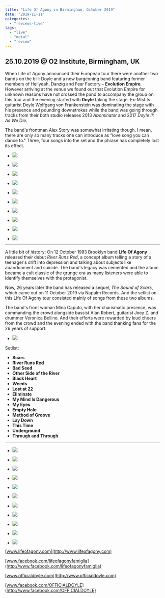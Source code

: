 ```yaml
---
title: "Life Of Agony in Birmingham, October 2019"
date: "2019-11-11"
categories: 
  - "reviews-live"
tags: 
  - "live"
  - "metal"
  - "review"
---
```


## 25.10.2019 @ O2 Institute, Birmingham, UK

When Life of Agony announced their European tour there were another two bands on the bill: Doyle and a new burgeoning band featuring former members of Hellyeah, Danzig and Fear Factory – **Evolution Empire**. However arriving at the venue we found out that Evolution Empire for unknown reasons have not crossed the pond to accompany the group on this tour and the evening started with **Doyle** taking the stage. Ex-Misfits guitarist Doyle Wolfgang von Frankenstein was dominating the stage with his presence and pounding downstrokes while the band was going through tracks from their both studio releases 2013 _Abominator_ and 2017 _Doyle II: As We Die_.

The band's frontman Alex Story was somewhat irritating though. I mean, there are only so many tracks one can introduce as "love song you can dance to." Three, four songs into the set and the phrase has completely lost its effect.

- ![](https://www.hellbound.ca/wp-content/uploads/2019/11/Doyle.jpg)
    
- ![](https://www.hellbound.ca/wp-content/uploads/2019/11/Doyle01.jpg)
    
- ![](https://www.hellbound.ca/wp-content/uploads/2019/11/Doyle02.jpg)
    
- ![](https://www.hellbound.ca/wp-content/uploads/2019/11/Doyle03.jpg)
    
- ![](https://www.hellbound.ca/wp-content/uploads/2019/11/Doyle04.jpg)
    
- ![](https://www.hellbound.ca/wp-content/uploads/2019/11/Doyle05.jpg)
    
- ![](https://www.hellbound.ca/wp-content/uploads/2019/11/Doyle06.jpg)
    
- ![](https://www.hellbound.ca/wp-content/uploads/2019/11/Doyle07.jpg)
    
- ![](https://www.hellbound.ca/wp-content/uploads/2019/11/Doyle08.jpg)
    
- ![](https://www.hellbound.ca/wp-content/uploads/2019/11/Doyle09.jpg)
    

* * *

A little bit of history: On 12 October 1993 Brooklyn band **Life Of Agony** released their debut _River Runs Red_, a concept album telling a story of a teenager's drift into depression and talking about subjects like abandonment and suicide. The band's legacy was cemented and the album became a cult classic of the grunge era as many listeners were able to identify themselves with the protagonist.

Now, 26 years later the band has released a sequel, _The Sound of Scars_, which came out on 11 October 2019 via Napalm Records. And the setlist on this Life Of Agony tour consisted mainly of songs from these two albums.

The band's front woman Mina Caputo, with her charismatic presence, was commanding the crowd alongside bassist Alan Robert, guitarist Joey Z. and drummer Veronica Bellino. And their efforts were rewarded by loud cheers from the crowd and the evening ended with the band thanking fans for the 26 years of support.

- ![](https://www.hellbound.ca/wp-content/uploads/2019/11/Life-Of-Agony06.jpg)
    

Setlist:

- **Scars**
- **River Runs Red**
- **Bad Seed**
- **Other Side of the River**
- **Black Heart**
- **Weeds**
- **Lost at 22**
- **Eliminate**
- **My Mind Is Dangerous**
- **My Eyes**
- **Empty Hole**
- **Method of Groove**
- **Lay Down**
- **This Time**
- **Underground**
- **Through and Through**

* * *

- ![](https://www.hellbound.ca/wp-content/uploads/2019/11/Life-Of-Agony.jpg)
    
- ![](https://www.hellbound.ca/wp-content/uploads/2019/11/Life-Of-Agony01.jpg)
    
- ![](https://www.hellbound.ca/wp-content/uploads/2019/11/Life-Of-Agony02.jpg)
    
- ![](https://www.hellbound.ca/wp-content/uploads/2019/11/Life-Of-Agony03.jpg)
    
- ![](https://www.hellbound.ca/wp-content/uploads/2019/11/Life-Of-Agony04.jpg)
    
- ![](https://www.hellbound.ca/wp-content/uploads/2019/11/Life-Of-Agony07.jpg)
    
- ![](https://www.hellbound.ca/wp-content/uploads/2019/11/Life-Of-Agony08.jpg)
    
- ![](https://www.hellbound.ca/wp-content/uploads/2019/11/Life-Of-Agony09.jpg)
    
- ![](https://www.hellbound.ca/wp-content/uploads/2019/11/Life-Of-Agony10.jpg)
    
- ![](https://www.hellbound.ca/wp-content/uploads/2019/11/Life-Of-Agony11.jpg)
    
- ![](https://www.hellbound.ca/wp-content/uploads/2019/11/Life-Of-Agony12.jpg)
    

[www.lifeofagony.com](http://www.lifeofagony.com)

[www.facebook.com/lifeofagonyfamiglia](http://www.facebook.com/lifeofagonyfamiglia)

[www.officialdoyle.com](http://www.officialdoyle.com)

[www.facebook.com/OFFICIALDOYLE](http://www.facebook.com/OFFICIALDOYLE)
